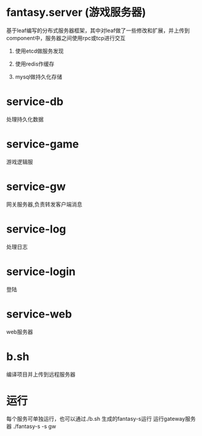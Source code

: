 # fantasy.server (游戏服务器)
基于leaf编写的分布式服务器框架，其中对leaf做了一些修改和扩展，并上传到component中，服务器之间使用rpc或tcp进行交互

1. 使用etcd做服务发现

2. 使用redis作缓存

3. mysql做持久化存储

# service-db
处理持久化数据
# service-game
游戏逻辑服
# service-gw
网关服务器,负责转发客户端消息
# service-log
处理日志
# service-login
登陆
# service-web
web服务器
# b.sh
编译项目并上传到远程服务器
# 运行
每个服务可单独运行，也可以通过./b.sh 生成的fantasy-s运行
    运行gateway服务器
    ./fantasy-s -s gw
          


        




